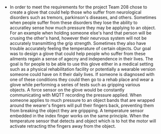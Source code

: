 * In order to meet the requirements for the project Team 208 chose to create a glove that could help those who suffer from neurological disorders such as tremors, parkinson's diseases, and others.  Sometimes when people suffer from these disorders they lose the ability to accuratley sense how much pressure they may be applying to an object. For an example when holding someone else's hand that person will be crusing the other's hand, however their neurvous system will not be accurately transmitting the grip strength.  Sometimes they also have trouble accurately feeling the temperature of certain objects. Our goal was to design a glove that could help people who suffer from these ailments regain a sense of agecny and independence in their lives. The goal is for people to be able to use this glove either in a medical setting such as a physical rehabilitation facility or potentially a wearable version someone could have on it their daily lives. If someone is diagnosed with one of these conditions they could then go to a rehab place and wear a glove while performing a series of tests such as gripping various objects. A force sensor on the glove would be constantly communicating with MQTT recording the pressure applied. When someone applies to much pressure to an object bands that are wrapped around the wearer's fingers will pull their fingers back, preventing them from breaking the object they are grippping. A temperature sensor embedded in the index finger works on the same principle. When the temperature sensor that detects and object which is to hot the motor will activate retracting tthe fingers away from the object.


